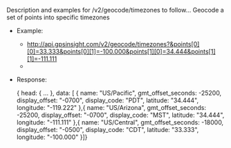 Description and examples for /v2/geocode/timezones to follow...
Geocode a set of points into specific timezones
  * Example:
    * http://api.gpsinsight.com/v2/geocode/timezones?&points[0][0]=33.333&points[0][1]=-100.000&points[1][0]=34.444&points[1][1]=-111.111
    * 
  * Response:

    {
    head: { ... },
    data: [
    {   name: "US/Pacific",
        gmt_offset_seconds: -25200,
        display_offset: "-0700",
        display_code: "PDT",
        latitude: "34.444",
        longitude: "-119.222"
    },{ name: "US/Arizona",
        gmt_offset_seconds: -25200,
        display_offset: "-0700",
        display_code: "MST",
        latitude: "34.444",
        longitude: "-111.111"
    },{ name: "US/Central",
        gmt_offset_seconds: -18000,
        display_offset: "-0500",
        display_code: "CDT",
        latitude: "33.333",
        longitude: "-100.000"
    }]}
